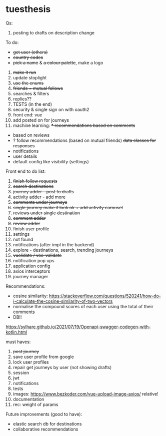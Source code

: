 # tuesthesis

Qs:
1. posting to drafts on description change


To do:
* ~~get user (others)~~
* ~~country codes~~
* ~~pick a name~~ & ~~a colour palette~~, make a logo
1. ~~make it run~~
2. update stoplight
3. ~~use the enums~~
4. ~~friends = mutual follows~~
5. searches & filters
6. replies??
7. TESTS (in the end)
8. security & single sign on with oauth2
9. front end: vue
10. add posted on for journeys
11. machine learning:
~~* recommendations based on comments~~
* based on reviews
* ? follow recommendations (based on mutual friends)
~~data classes for responses~~
* notifications
* user details
* default config like visibility (settings)

Front end to do list:
1. ~~finish follow requests~~
2. ~~search destinations~~
3. ~~journey adder - post to drafts~~
4. activity adder - add more
5. ~~comments under journeys~~
6. ~~single journey make it look ok + add activity carousel~~
7. ~~reviews under single destination~~
8. ~~comment adder~~
9. ~~review adder~~
10. finish user profile
11. settings
12. not found
13. notifications (after impl in the backend)
14. explore - destinations, search, trending journeys
15. ~~vuelidate / vee-validate~~
16. notification pop ups
17. application config
18. axios interceptors
19. journey manager

Recommendations:
* cosine similarity: https://stackoverflow.com/questions/520241/how-do-i-calculate-the-cosine-similarity-of-two-vectors
* normalise the compound scores of each user using the total of their comments
* DB!!

https://sylhare.github.io/2021/07/19/Openapi-swagger-codegen-with-kotlin.html

must haves:
1. ~~post journey~~
2. save user profile from google
3. lock user profiles
4. repair get journeys by user (not showing drafts)
5. session
6. jwt
7. notifications
8. tests
9. images: https://www.bezkoder.com/vue-upload-image-axios/ relative!
10. documentation
11. rec: weight of params

Future improvements (good to have):
* elastic search db for destinations
* collaborative recommendations